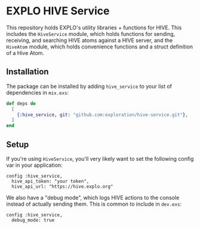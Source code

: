 # EXPLO HIVE Service

This repository holds EXPLO's utility libraries + functions for HIVE. This includes the `HiveService` module, which holds functions for sending, receiving, and searching HIVE atoms against a HIVE server, and the `HiveAtom` module, which holds convenience functions and a struct definition of a Hive Atom.

## Installation

The package can be installed by adding `hive_service` to your list of dependencies in
`mix.exs`:

```elixir
def deps do
  [
    {:hive_service, git: "github.com:exploration/hive-service.git"},
  ]
end
```


## Setup

If you're using `HiveService`, you'll very likely want to set the following config var in your application:

    config :hive_service, 
      hive_api_token: "your token",
      hive_api_url: "https://hive.explo.org"
    
    
We also have a "debug mode", which logs HIVE actions to the console instead of actually sending them. This is common to include in `dev.exs`:

    config :hive_service,
      debug_mode: true
